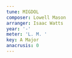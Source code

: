 ```yaml
---
tune: MIGDOL
composer: Lowell Mason
arranger: Isaac Watts
year: '-'
meter: 'L. M. '
key: A Major
anacrusis: 0
---
```


